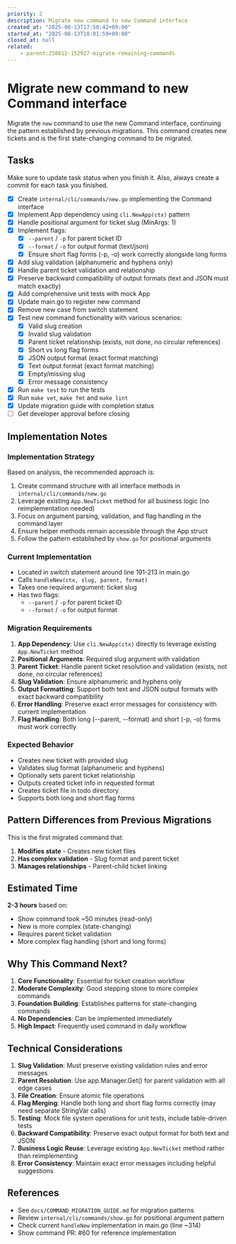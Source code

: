 ```yaml
---
priority: 2
description: Migrate new command to new Command interface
created_at: "2025-08-13T17:50:42+09:00"
started_at: "2025-08-13T18:01:59+09:00"
closed_at: null
related:
    - parent:250812-152927-migrate-remaining-commands
---
```


# Migrate new command to new Command interface

Migrate the `new` command to use the new Command interface, continuing the pattern established by previous migrations. This command creates new tickets and is the first state-changing command to be migrated.

## Tasks
Make sure to update task status when you finish it. Also, always create a commit for each task you finished.

- [x] Create `internal/cli/commands/new.go` implementing the Command interface
- [x] Implement App dependency using `cli.NewApp(ctx)` pattern
- [x] Handle positional argument for ticket slug (MinArgs: 1)
- [x] Implement flags:
  - [x] `--parent` / `-p` for parent ticket ID
  - [x] `--format` / `-o` for output format (text/json)
  - [x] Ensure short flag forms (-p, -o) work correctly alongside long forms
- [x] Add slug validation (alphanumeric and hyphens only)
- [x] Handle parent ticket validation and relationship
- [x] Preserve backward compatibility of output formats (text and JSON must match exactly)
- [x] Add comprehensive unit tests with mock App
- [x] Update main.go to register new command
- [x] Remove new case from switch statement
- [x] Test new command functionality with various scenarios:
  - [x] Valid slug creation
  - [x] Invalid slug validation
  - [x] Parent ticket relationship (exists, not done, no circular references)
  - [x] Short vs long flag forms
  - [x] JSON output format (exact format matching)
  - [x] Text output format (exact format matching)
  - [x] Empty/missing slug
  - [x] Error message consistency
- [x] Run `make test` to run the tests
- [x] Run `make vet`, `make fmt` and `make lint`
- [x] Update migration guide with completion status
- [ ] Get developer approval before closing

## Implementation Notes

### Implementation Strategy
Based on analysis, the recommended approach is:
1. Create command structure with all interface methods in `internal/cli/commands/new.go`
2. Leverage existing `App.NewTicket` method for all business logic (no reimplementation needed)
3. Focus on argument parsing, validation, and flag handling in the command layer
4. Ensure helper methods remain accessible through the App struct
5. Follow the pattern established by `show.go` for positional arguments

### Current Implementation
- Located in switch statement around line 191-213 in main.go
- Calls `handleNew(ctx, slug, parent, format)`
- Takes one required argument: ticket slug
- Has two flags:
  - `--parent` / `-p` for parent ticket ID
  - `--format` / `-o` for output format

### Migration Requirements
1. **App Dependency**: Use `cli.NewApp(ctx)` directly to leverage existing `App.NewTicket` method
2. **Positional Arguments**: Required slug argument with validation
3. **Parent Ticket**: Handle parent ticket resolution and validation (exists, not done, no circular references)
4. **Slug Validation**: Ensure alphanumeric and hyphens only
5. **Output Formatting**: Support both text and JSON output formats with exact backward compatibility
6. **Error Handling**: Preserve exact error messages for consistency with current implementation
7. **Flag Handling**: Both long (--parent, --format) and short (-p, -o) forms must work correctly

### Expected Behavior
- Creates new ticket with provided slug
- Validates slug format (alphanumeric and hyphens)
- Optionally sets parent ticket relationship
- Outputs created ticket info in requested format
- Creates ticket file in todo directory
- Supports both long and short flag forms

## Pattern Differences from Previous Migrations

This is the first migrated command that:
1. **Modifies state** - Creates new ticket files
2. **Has complex validation** - Slug format and parent ticket
3. **Manages relationships** - Parent-child ticket linking

## Estimated Time
**2-3 hours** based on:
- Show command took ~50 minutes (read-only)
- New is more complex (state-changing)
- Requires parent ticket validation
- More complex flag handling (short and long forms)

## Why This Command Next?

1. **Core Functionality**: Essential for ticket creation workflow
2. **Moderate Complexity**: Good stepping stone to more complex commands
3. **Foundation Building**: Establishes patterns for state-changing commands
4. **No Dependencies**: Can be implemented immediately
5. **High Impact**: Frequently used command in daily workflow

## Technical Considerations

1. **Slug Validation**: Must preserve existing validation rules and error messages
2. **Parent Resolution**: Use app.Manager.Get() for parent validation with all edge cases
3. **File Creation**: Ensure atomic file operations
4. **Flag Merging**: Handle both long and short flag forms correctly (may need separate StringVar calls)
5. **Testing**: Mock file system operations for unit tests, include table-driven tests
6. **Backward Compatibility**: Preserve exact output format for both text and JSON
7. **Business Logic Reuse**: Leverage existing `App.NewTicket` method rather than reimplementing
8. **Error Consistency**: Maintain exact error messages including helpful suggestions

## References

- See `docs/COMMAND_MIGRATION_GUIDE.md` for migration patterns
- Review `internal/cli/commands/show.go` for positional argument pattern
- Check current `handleNew` implementation in main.go (line ~314)
- Show command PR: #60 for reference implementation